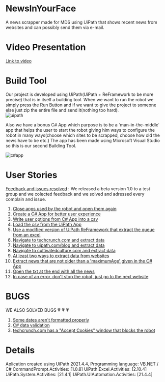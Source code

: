 # NewsInYourFace
A news scrapper made for MDS using UiPath that shows recent news from websites and can possibly send them via e-mail.
# Video Presentation
[Link to video](https://youtu.be/1eaTLT3gCkQ)
# Build Tool
Our project is developed using UiPath(UiPath + ReFramework to be more precise) that is in itself a building tool. When we want to run the robot we simply press the Run Button and if we want to give the project to someone else just zip the entire file and send it(nothing too hard).                            
![uipath](https://i.imgur.com/2zV50f1.png)

Also we have a bonus C# App which purpose is to be a 'man-in-the-middle' app that helps the user to start the robot giving him ways to configure the robot in many ways(choose which sites to be scrapped, choose how old the news have to be etc.) The app has been made using Microsoft Visual Studio so this is our second Building Tool.


![c#app](https://i.imgur.com/QIQxkcK.png)

# User Stories
[Feedback and issues resolved](https://github.com/razvanilie/NewsInYourFace/issues) : We released a beta version 1.0 to a test group and we colected feedback and we solved and adressed every complain and issue.

1. [Close apps used by the robot and open them again](https://github.com/razvanilie/NewsInYourFace/issues/15)
2. [Create a C# App for better user experience](https://github.com/razvanilie/NewsInYourFace/issues/14)
3. [Write user options from C# App into a csv](https://github.com/razvanilie/NewsInYourFace/issues/13)
4. [Load the csv from the UiPath App](https://github.com/razvanilie/NewsInYourFace/issues/12)
5. [Use a modified version of UiPath ReFramework that extract the queue from an excel](https://github.com/razvanilie/NewsInYourFace/issues/11)
6. [Navigate to techcrunch.com and extract data](https://github.com/razvanilie/NewsInYourFace/issues/10)
7. [Navigate to uipath.com/blog and extract data](https://github.com/razvanilie/NewsInYourFace/issues/9)
8. [Navigate to cultivatedculture.com and extract data](https://github.com/razvanilie/NewsInYourFace/issues/8)
9. [At least two ways to extract data from websites](https://github.com/razvanilie/NewsInYourFace/issues/7)
10. [Extract news that are not older than a 'maximumAge' given in the C# App](https://github.com/razvanilie/NewsInYourFace/issues/6)
11. [Open the txt at the end with all the news](https://github.com/razvanilie/NewsInYourFace/issues/5)
12. [In case of an error, don't stop the robot, just go to the next website](https://github.com/razvanilie/NewsInYourFace/issues/4)

# BUGS

WE ALSO SOLVED BUGS :heartpulse: :heartpulse: :heartpulse:

1. [Some dates aren't formatted properly](https://github.com/razvanilie/NewsInYourFace/issues/3)
2. [C# data validation](https://github.com/razvanilie/NewsInYourFace/issues/2)
3. [techcrunch.com has a "Accept Cookies" window that blocks the robot](https://github.com/razvanilie/NewsInYourFace/issues/1)


# Details
Aplication created using UiPath 2021.4.4, 
Programming language: VB.NET / C#
CommandPrompt.Activities: [1.0.8]
UiPath.Excel.Activities: [2.10.4]
UiPath.System.Activities: [21.4.1]
UiPath.UIAutomation.Activities: [21.4.4]

